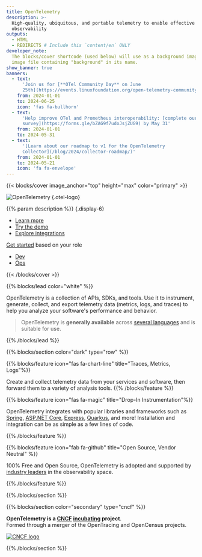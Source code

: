 ```yaml
---
title: OpenTelemetry
description: >-
  High-quality, ubiquitous, and portable telemetry to enable effective
  observability
outputs:
  - HTML
  - REDIRECTS # Include this `content/en` ONLY
developer_note:
  The blocks/cover shortcode (used below) will use as a background image any
  image file containing "background" in its name.
show_banner: true
banners:
  - text:
      'Join us for [**OTel Community Day** on June
      25th](https://events.linuxfoundation.org/open-telemetry-community-day/)!'
    from: 2024-01-01
    to: 2024-06-25
    icon: 'fas fa-bullhorn'
  - text:
      'Help improve OTel and Prometheus interoperability: [complete our
      survey](https://forms.gle/bZAG9f7udoJsjZUG9) by May 31'
    from: 2024-01-01
    to: 2024-05-31
  - text:
      '[Learn about our roadmap to v1 for the OpenTelemetry
      Collector](/blog/2024/collector-roadmap/)'
    from: 2024-01-01
    to: 2024-05-21
    icon: 'fa fa-envelope'
---
```


<div class="d-none"><a rel="me" href="https://fosstodon.org/@opentelemetry"></a></div>

{{< blocks/cover image_anchor="top" height="max" color="primary" >}}

<!-- prettier-ignore -->
![OpenTelemetry](/img/logos/opentelemetry-horizontal-color.svg)
{.otel-logo}

<!-- prettier-ignore -->
{{% param description %}}
{.display-6}

<div class="l-primary-buttons mt-5">

- [Learn more](/docs/what-is-opentelemetry/)
- [Try the demo](/docs/demo/)
- [Explore integrations](/ecosystem/integrations)

</div>

<div class="h3 mt-4">
<a class="text-secondary" href="/docs/getting-started/">Get started</a> based on your role
</div>
<div class="l-get-started-buttons">

- [Dev](/docs/getting-started/dev/)
- [Ops](/docs/getting-started/ops/)

</div>
{{< /blocks/cover >}}

{{% blocks/lead color="white" %}}

OpenTelemetry is a collection of APIs, SDKs, and tools. Use it to instrument,
generate, collect, and export telemetry data (metrics, logs, and traces) to help
you analyze your software's performance and behavior.

> OpenTelemetry is **generally available** across
> [several languages](/docs/languages/) and is suitable for use.

{{% /blocks/lead %}}

{{% blocks/section color="dark" type="row" %}}

{{% blocks/feature icon="fas fa-chart-line" title="Traces, Metrics, Logs"%}}

Create and collect telemetry data from your services and software, then forward
them to a variety of analysis tools. {{% /blocks/feature %}}

{{% blocks/feature icon="fas fa-magic" title="Drop-In Instrumentation"%}}

OpenTelemetry integrates with popular libraries and frameworks such as
[Spring](https://spring.io),
[ASP.NET Core](https://docs.microsoft.com/aspnet/core),
[Express](https://expressjs.com), [Quarkus](https://quarkus.io), and more!
Installation and integration can be as simple as a few lines of code.

{{% /blocks/feature %}}

{{% blocks/feature icon="fab fa-github" title="Open Source, Vendor Neutral" %}}

100% Free and Open Source, OpenTelemetry is adopted and supported by
[industry leaders](/ecosystem/vendors/) in the observability space.

{{% /blocks/feature %}}

{{% /blocks/section %}}

{{% blocks/section color="secondary" type="cncf" %}}

**OpenTelemetry is a [CNCF][] [incubating][] project**.<br> Formed through a
merger of the OpenTracing and OpenCensus projects.

[![CNCF logo][]][cncf]

[cncf]: https://cncf.io
[cncf logo]: /img/logos/cncf-white.svg
[incubating]: https://www.cncf.io/projects/

{{% /blocks/section %}}

